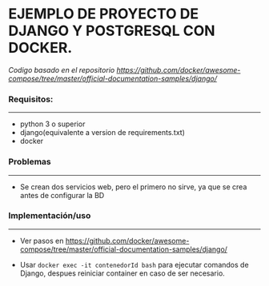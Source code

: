 # EJEMPLO DE PROYECTO DE DJANGO Y POSTGRESQL CON DOCKER.
*Codigo basado en el repositorio https://github.com/docker/awesome-compose/tree/master/official-documentation-samples/django/*

### Requisitos:
------
* python 3 o superior
* django(equivalente a version de requirements.txt)
* docker

### Problemas
------
* Se crean dos servicios web, pero el primero no sirve, ya que se crea antes de configurar la BD

### Implementación/uso
------
* Ver pasos en https://github.com/docker/awesome-compose/tree/master/official-documentation-samples/django/

* Usar `docker exec -it contenedorId bash` para ejecutar comandos de Django, despues reiniciar container en caso de ser necesario.

